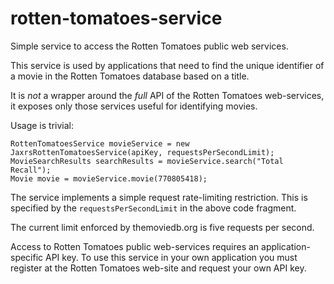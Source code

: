 rotten-tomatoes-service
=======================

Simple service to access the Rotten Tomatoes public web services.

This service is used by applications that need to find the unique identifier
of a movie in the Rotten Tomatoes database based on a title.

It is *not* a wrapper around the *full* API of the Rotten Tomatoes 
web-services, it exposes only those services useful for identifying movies.

Usage is trivial:
```
RottenTomatoesService movieService = new JaxrsRottenTomatoesService(apiKey, requestsPerSecondLimit);
MovieSearchResults searchResults = movieService.search("Total Recall");
Movie movie = movieService.movie(770805418);
```

The service implements a simple request rate-limiting restriction. This is
specified by the `requestsPerSecondLimit` in the above code fragment.

The current limit enforced by themoviedb.org is five requests per second.

Access to Rotten Tomatoes public web-services requires an application-specific
API key. To use this service in your own application you must register at the
Rotten Tomatoes web-site and request your own API key.
